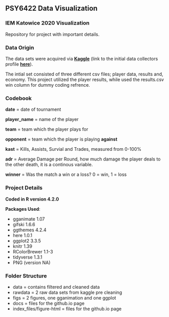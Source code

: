 ## PSY6422 Data Visualization

### IEM Katowice 2020 Visualization
Repository for project with important details.
### Data Origin 
The data sets were acquired via **[Kaggle](https://www.kaggle.com/datasets/mateusdmachado/csgo-professional-matches?resource=download)** 
(link to the initial data collectors profile **[here](https://www.kaggle.com/mateusdmachado)**). 

The intial set consisted of three different csv files; player data, results and, economy. This project utilized the player results, while used the results.csv win column for
dummy coding refrence.

### Codebook
**date** = date of tournament

**player_name** = name of the player

**team** = team which the player plays for

**opponent** = team which the player is playing **against**

**kast** = Kills, Assists, Survial and Trades, measured from 0-100%

**adr** = Average Damage per Round, how much damage the player deals to the other death, it is a continous variable.

**winner** = Was the match a win or a loss? 0 = win, 1 = loss

### Project Details
**Coded in R version 4.2.0**

**Packages Used**:
* gganimate 1.07
* gifski 1.6.6
* ggthemes 4.2.4
* here 1.0.1
* ggplot2 3.3.5
* knitr 1.39
* RColorBrewer 1.1-3
* tidyverse 1.3.1
* PNG  (version NA)
### Folder Structure
* data = contains filtered and cleaned data
* rawdata = 2 raw data sets from kaggle pre cleaning
* figs = 2 figures, one gganimation and one ggplot
* docs = files for the github.io page
* index_files/figure-html = files for the github.io page

